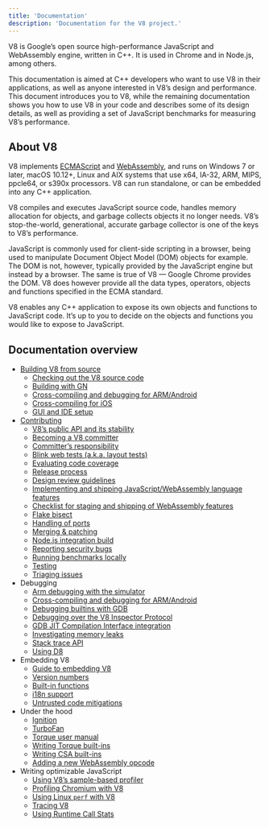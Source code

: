 ```yaml
---
title: 'Documentation'
description: 'Documentation for the V8 project.'
---
```

V8 is Google’s open source high-performance JavaScript and WebAssembly engine, written in C++. It is used in Chrome and in Node.js, among others.

This documentation is aimed at C++ developers who want to use V8 in their applications, as well as anyone interested in V8’s design and performance. This document introduces you to V8, while the remaining documentation shows you how to use V8 in your code and describes some of its design details, as well as providing a set of JavaScript benchmarks for measuring V8’s performance.

## About V8

V8 implements <a href="https://tc39.es/ecma262/">ECMAScript</a> and <a href="https://webassembly.github.io/spec/core/">WebAssembly</a>, and runs on Windows 7 or later, macOS 10.12+, Linux and AIX systems that use x64, IA-32, ARM, MIPS, ppcle64, or s390x processors. V8 can run standalone, or can be embedded into any C++ application.

V8 compiles and executes JavaScript source code, handles memory allocation for objects, and garbage collects objects it no longer needs. V8’s stop-the-world, generational, accurate garbage collector is one of the keys to V8’s performance.

JavaScript is commonly used for client-side scripting in a browser, being used to manipulate Document Object Model (DOM) objects for example. The DOM is not, however, typically provided by the JavaScript engine but instead by a browser. The same is true of V8 — Google Chrome provides the DOM. V8 does however provide all the data types, operators, objects and functions specified in the ECMA standard.

V8 enables any C++ application to expose its own objects and functions to JavaScript code. It’s up to you to decide on the objects and functions you would like to expose to JavaScript.

## Documentation overview

- [Building V8 from source](/docs/build)
    - [Checking out the V8 source code](/docs/source-code)
    - [Building with GN](/docs/build-gn)
    - [Cross-compiling and debugging for ARM/Android](/docs/cross-compile-arm)
    - [Cross-compiling for iOS](/docs/cross-compile-ios)
    - [GUI and IDE setup](/docs/ide-setup)
- [Contributing](/docs/contribute)
    - [V8’s public API and its stability](/docs/api)
    - [Becoming a V8 committer](/docs/become-committer)
    - [Committer’s responsibility](/docs/committer-responsibility)
    - [Blink web tests (a.k.a. layout tests)](/docs/blink-layout-tests)
    - [Evaluating code coverage](/docs/evaluate-code-coverage)
    - [Release process](/docs/release-process)
    - [Design review guidelines](/docs/design-review-guidelines)
    - [Implementing and shipping JavaScript/WebAssembly language features](/docs/feature-launch-process)
    - [Checklist for staging and shipping of WebAssembly features](/docs/wasm-shipping-checklist)
    - [Flake bisect](/docs/flake-bisect)
    - [Handling of ports](/docs/ports)
    - [Merging & patching](/docs/merge-patch)
    - [Node.js integration build](/docs/node-integration)
    - [Reporting security bugs](/docs/security-bugs)
    - [Running benchmarks locally](/docs/benchmarks)
    - [Testing](/docs/test)
    - [Triaging issues](/docs/triage-issues)
- Debugging
    - [Arm debugging with the simulator](/docs/debug-arm)
    - [Cross-compiling and debugging for ARM/Android](/docs/cross-compile-arm)
    - [Debugging builtins with GDB](/docs/gdb)
    - [Debugging over the V8 Inspector Protocol](/docs/inspector)
    - [GDB JIT Compilation Interface integration](/docs/gdb-jit)
    - [Investigating memory leaks](/docs/memory-leaks)
    - [Stack trace API](/docs/stack-trace-api)
    - [Using D8](/docs/d8)
- Embedding V8
    - [Guide to embedding V8](/docs/embed)
    - [Version numbers](/docs/version-numbers)
    - [Built-in functions](/docs/builtin-functions)
    - [i18n support](/docs/i18n)
    - [Untrusted code mitigations](/docs/untrusted-code-mitigations)
- Under the hood
    - [Ignition](/docs/ignition)
    - [TurboFan](/docs/turbofan)
    - [Torque user manual](/docs/torque)
    - [Writing Torque built-ins](/docs/torque-builtins)
    - [Writing CSA built-ins](/docs/csa-builtins)
    - [Adding a new WebAssembly opcode](/docs/webassembly-opcode)
- Writing optimizable JavaScript
    - [Using V8’s sample-based profiler](/docs/profile)
    - [Profiling Chromium with V8](/docs/profile-chromium)
    - [Using Linux `perf` with V8](/docs/linux-perf)
    - [Tracing V8](/docs/trace)
    - [Using Runtime Call Stats](/docs/rcs)
